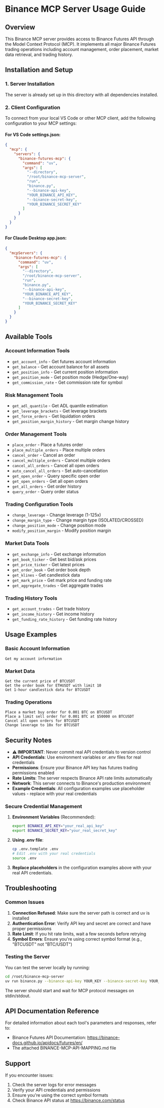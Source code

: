# Binance MCP Server Usage Guide

## Overview

This Binance MCP server provides access to Binance Futures API through the Model Context Protocol (MCP). It implements all major Binance Futures trading operations including account management, order placement, market data retrieval, and trading history.

## Installation and Setup

### 1. Server Installation

The server is already set up in this directory with all dependencies installed.

### 2. Client Configuration

To connect from your local VS Code or other MCP client, add the following configuration to your MCP settings:

#### For VS Code settings.json:

```json
{
  "mcp": {
    "servers": {
      "binance-futures-mcp": {
        "command": "uv",
        "args": [
          "--directory",
          "/root/binance-mcp-server",
          "run",
          "binance.py",
          "--binance-api-key",
          "YOUR_BINANCE_API_KEY",
          "--binance-secret-key",
          "YOUR_BINANCE_SECRET_KEY"
        ]
      }
    }
  }
}
```

#### For Claude Desktop app.json:

```json
{
  "mcpServers": {
    "binance-futures-mcp": {
      "command": "uv",
      "args": [
        "--directory",
        "/root/binance-mcp-server",
        "run",
        "binance.py",
        "--binance-api-key",
        "YOUR_BINANCE_API_KEY",
        "--binance-secret-key",
        "YOUR_BINANCE_SECRET_KEY"
      ]
    }
  }
}
```

## Available Tools

### Account Information Tools
- `get_account_info` - Get futures account information
- `get_balance` - Get account balance for all assets
- `get_position_info` - Get current position information
- `get_position_mode` - Get position mode (Hedge/One-way)
- `get_commission_rate` - Get commission rate for symbol

### Risk Management Tools
- `get_adl_quantile` - Get ADL quantile estimation
- `get_leverage_brackets` - Get leverage brackets
- `get_force_orders` - Get liquidation orders
- `get_position_margin_history` - Get margin change history

### Order Management Tools
- `place_order` - Place a futures order
- `place_multiple_orders` - Place multiple orders
- `cancel_order` - Cancel an order
- `cancel_multiple_orders` - Cancel multiple orders
- `cancel_all_orders` - Cancel all open orders
- `auto_cancel_all_orders` - Set auto-cancellation
- `get_open_order` - Query specific open order
- `get_open_orders` - Get all open orders
- `get_all_orders` - Get order history
- `query_order` - Query order status

### Trading Configuration Tools
- `change_leverage` - Change leverage (1-125x)
- `change_margin_type` - Change margin type (ISOLATED/CROSSED)
- `change_position_mode` - Change position mode
- `modify_position_margin` - Modify position margin

### Market Data Tools
- `get_exchange_info` - Get exchange information
- `get_book_ticker` - Get best bid/ask prices
- `get_price_ticker` - Get latest prices
- `get_order_book` - Get order book depth
- `get_klines` - Get candlestick data
- `get_mark_price` - Get mark price and funding rate
- `get_aggregate_trades` - Get aggregate trades

### Trading History Tools
- `get_account_trades` - Get trade history
- `get_income_history` - Get income history
- `get_funding_rate_history` - Get funding rate history

## Usage Examples

### Basic Account Information
```
Get my account information
```

### Market Data
```
Get the current price of BTCUSDT
Get the order book for ETHUSDT with limit 10
Get 1-hour candlestick data for BTCUSDT
```

### Trading Operations
```
Place a market buy order for 0.001 BTC on BTCUSDT
Place a limit sell order for 0.001 BTC at $50000 on BTCUSDT
Cancel all open orders for BTCUSDT
Change leverage to 10x for BTCUSDT
```

## Security Notes

- **⚠️  IMPORTANT**: Never commit real API credentials to version control
- **API Credentials**: Use environment variables or .env files for real credentials
- **Permissions**: Ensure your Binance API key has futures trading permissions enabled
- **Rate Limits**: The server respects Binance API rate limits automatically
- **Network**: This server connects to Binance's production environment
- **Example Credentials**: All configuration examples use placeholder values - replace with your real credentials

### Secure Credential Management

1. **Environment Variables** (Recommended):
   ```bash
   export BINANCE_API_KEY="your_real_api_key"
   export BINANCE_SECRET_KEY="your_real_secret_key"
   ```

2. **Using .env file**:
   ```bash
   cp .env.template .env
   # Edit .env with your real credentials
   source .env
   ```

3. **Replace placeholders** in the configuration examples above with your real API credentials.

## Troubleshooting

### Common Issues

1. **Connection Refused**: Make sure the server path is correct and uv is installed
2. **Authentication Error**: Verify API key and secret are correct and have proper permissions
3. **Rate Limit**: If you hit rate limits, wait a few seconds before retrying
4. **Symbol Errors**: Ensure you're using correct symbol format (e.g., "BTCUSDT" not "BTC/USDT")

### Testing the Server

You can test the server locally by running:

```bash
cd /root/binance-mcp-server
uv run binance.py --binance-api-key YOUR_KEY --binance-secret-key YOUR_SECRET
```

The server should start and wait for MCP protocol messages on stdin/stdout.

## API Documentation Reference

For detailed information about each tool's parameters and responses, refer to:
- Binance Futures API Documentation: https://binance-docs.github.io/apidocs/futures/en/
- The attached BINANCE-MCP-API-MAPPING.md file

## Support

If you encounter issues:
1. Check the server logs for error messages
2. Verify your API credentials and permissions
3. Ensure you're using the correct symbol formats
4. Check Binance API status at https://binance.com/status

